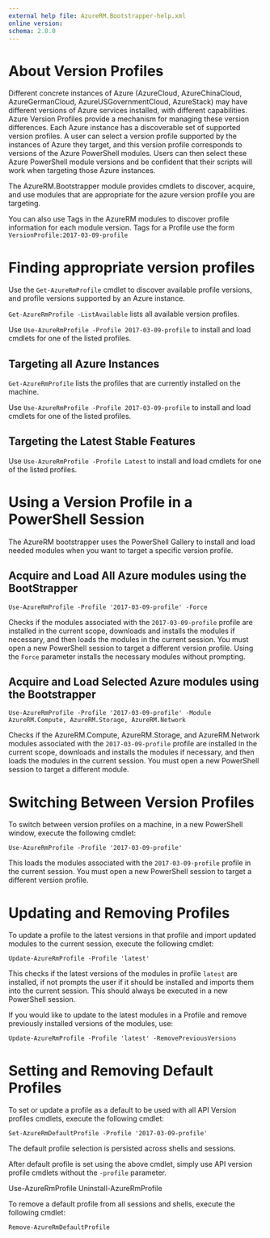 ```yaml
---
external help file: AzureRM.Bootstrapper-help.xml
online version: 
schema: 2.0.0
---
```


# About Version Profiles

Different concrete instances of Azure (AzureCloud, AzureChinaCloud, AzureGermanCloud, AzureUSGovernmentCloud, AzureStack) may have different versions of Azure services installed, with different capabilities. Azure Version Profiles provide a mechanism for managing these version differences.  Each Azure instance has a discoverable set of supported version profiles.  A user can select a version profile supported by the instances of Azure they target, and this version profile corresponds to versions of the Azure PowerShell modules. Users can then select these Azure PowerShell module versions and be confident that their scripts will work when targeting those Azure instances.

The AzureRM.Bootstrapper module provides cmdlets to discover, acquire, and use modules that are appropriate for the azure version profile you are targeting.

You can also use Tags in the AzureRM modules to discover profile information for each module version.  Tags for a Profile use the form ```VersionProfile:2017-03-09-profile```

# Finding appropriate version profiles

Use the ```Get-AzureRmProfile``` cmdlet to discover available profile versions, and profile versions supported by an Azure instance.

```Get-AzureRmProfile -ListAvailable``` lists all available version profiles.

Use ```Use-AzureRmProfile -Profile 2017-03-09-profile``` to install and load cmdlets for one of the listed profiles.

## Targeting all Azure Instances

```Get-AzureRmProfile``` lists the profiles that are currently installed on the machine.

Use ```Use-AzureRmProfile -Profile 2017-03-09-profile``` to install and load cmdlets for one of the listed profiles.

## Targeting the Latest Stable Features

Use ```Use-AzureRmProfile -Profile Latest``` to install and load cmdlets for one of the listed profiles.

# Using a Version Profile in a PowerShell Session

The AzureRM bootstrapper uses the PowerShell Gallery to install and load needed modules when you want to target a specific version profile.

## Acquire and Load All Azure modules using the BootStrapper

```
Use-AzureRmProfile -Profile '2017-03-09-profile' -Force
```

Checks if the modules associated with the ```2017-03-09-profile``` profile are installed in the current scope, downloads and installs the modules if necessary, and then loads the modules in the current session.  You must open a new PowerShell session to target a different version profile.  Using the ```Force``` parameter installs the necessary modules without prompting.

## Acquire and Load Selected Azure modules using the Bootstrapper

```
Use-AzureRmProfile -Profile '2017-03-09-profile' -Module AzureRM.Compute, AzureRM.Storage, AzureRM.Network
```

Checks if the AzureRM.Compute, AzureRM.Storage, and AzureRM.Network modules associated with the ```2017-03-09-profile``` profile are installed in the current scope, downloads and installs the modules if necessary, and then loads the modules in the current session.  You must open a new PowerShell session to target a different module.

# Switching Between Version Profiles

To switch between version profiles on a machine, in a new PowerShell window, execute the following cmdlet:

```
Use-AzureRmProfile -Profile '2017-03-09-profile'
```

This loads the modules associated with the ```2017-03-09-profile``` profile in the current session.  You must open a new PowerShell session to target a different version profile.  

# Updating and Removing Profiles

To update a profile to the latest versions in that profile and import updated modules to the current session, execute the following cmdlet:

```
Update-AzureRmProfile -Profile 'latest'
```

This checks if the latest versions of the modules in profile ```latest``` are installed, if not prompts the user if it should be installed and imports them into the current session. This should always be executed in a new PowerShell session.

If you would like to update to the latest modules in a Profile and remove previously installed versions of the modules, use:

```
Update-AzureRmProfile -Profile 'latest' -RemovePreviousVersions
```

# Setting and Removing Default Profiles

To set or update a profile as a default to be used with all API Version profiles cmdlets, execute the following cmdlet:

```
Set-AzureRmDefaultProfile -Profile '2017-03-09-profile'
```
The default profile selection is persisted across shells and sessions.

After default profile is set using the above cmdlet, simply use API version profile cmdlets without the ```-profile``` parameter.

Use-AzureRmProfile
Uninstall-AzureRmProfile

To remove a default profile from all sessions and shells, execute the following cmdlet:

```
Remove-AzureRmDefaultProfile 
```
